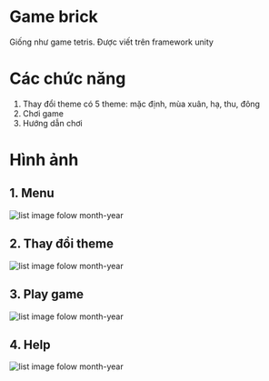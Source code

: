 # Game brick
Giống như game tetris.
Được viết trên framework unity

# Các chức năng
1. Thay đổi theme
có 5 theme: mặc định, mùa xuân, hạ, thu, đông
2. Chơi game
3. Hướng dẫn chơi

# Hình ảnh
## 1. Menu
![list image folow month-year](https://drive.google.com/uc?id=151LnYlSg1flPLlyGN0XisgF8Epm3ObVB)

## 2. Thay đổi theme
![list image folow month-year](https://drive.google.com/uc?id=1RJhkboQAqSPpchK2zoV3q5kCstppps50)

## 3. Play game
![list image folow month-year](https://drive.google.com/uc?id=1cpgsMxOBUwQF-6oND8RJq-qlfSGcC8H0)

## 4. Help
![list image folow month-year](https://drive.google.com/uc?id=139mNwqXMF7xud0mUgpMlS2DLWwJMIEA3)